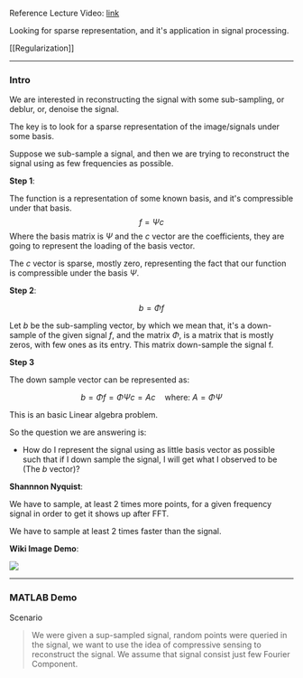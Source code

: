 Reference Lecture Video: [link](https://www.youtube.com/watch?v=rt5mMEmZHfs&feature=youtu.be&ab_channel=NathanKutz)

Looking for sparse representation, and it's application in signal processing. 

[[Regularization]]

---
### Intro

We are interested in reconstructing the signal with some sub-sampling, or deblur, or, denoise the signal. 

The key is to look for a sparse representation of the image/signals under some basis. 

Suppose we sub-sample a signal, and then we are trying to reconstruct the signal using as few frequencies as possible. 

**Step 1**: 

The function is a representation of some known basis, and it's compressible under that basis. 
$$
f = \Psi c
$$ 
Where the basis matrix is $\Psi$ and the $c$ vector are the coefficients, they are going to represent the loading of the basis vector. 

The $c$ vector is sparse, mostly zero, representing the fact that our function is compressible under the basis $\Psi$. 

**Step 2**: 

$$
b = \Phi f
$$

Let $b$ be the sub-sampling vector, by which we mean that, it's a down-sample of the given signal $f$, and the matrix $\Phi$, is a matrix that is mostly zeros, with few ones as its entry. This matrix down-sample the signal f. 

**Step 3**

The down sample vector can be represented as: 

$$
b = \Phi f = \Phi \Psi c = Ac \quad \text{where: } A = \Phi\Psi
$$

This is an basic Linear algebra problem. 


So the question we are answering is: 
* How do I represent the signal using as little basis vector as possible such that if I down sample the signal, I will get what I observed to be (The $b$ vector)? 


**Shannnon Nyquist**: 

We have to sample, at least 2 times more points, for a given frequency signal in order to get it shows up after FFT. 

We have to sample at least 2 times faster than the signal. 

**Wiki Image Demo**: 

![](Orthogonal_Matching_Pursuit.gif)

---
### MATLAB Demo

Scenario
> We were given a sup-sampled signal, random points were queried in the signal, we want to use the idea of compressive sensing to reconstruct the signal. We assume that signal consist just few Fourier Component. 

